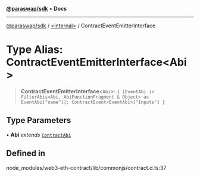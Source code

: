 [**@paraswap/sdk**](../../README.md) • **Docs**

***

[@paraswap/sdk](../../globals.md) / [\<internal\>](../README.md) / ContractEventEmitterInterface

# Type Alias: ContractEventEmitterInterface\<Abi\>

> **ContractEventEmitterInterface**\<`Abi`\>: `{ [EventAbi in FilterAbis<Abi, AbiFunctionFragment & Object> as EventAbi["name"]]: ContractEvent<EventAbi>["Inputs"] }`

## Type Parameters

• **Abi** *extends* [`ContractAbi`](ContractAbi.md)

## Defined in

node\_modules/web3-eth-contract/lib/commonjs/contract.d.ts:37
